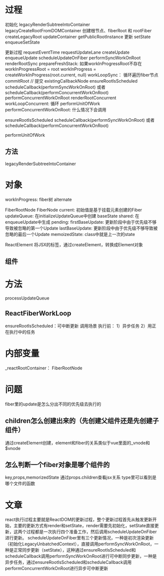 # 过程
初始化
legacyRenderSubtreeIntoContainer
  legacyCreateRootFromDOMContainer 创建根节点、fiberRoot 和 rootFiber
    createLegacyRoot
  updateContainer
  getPublicRootInstance
更新
setState
  enqueueSetState


更新过程
requestEventTime
requestUpdateLane
createUpdate
enqueueUpdate
scheduleUpdateOnFiber
  performSyncWorkOnRoot
    renderRootSync
      prepareFreshStack: 如果workInProgressRoot不存在
        workInProgressRoot = root
        workInProgress = createWorkInProgress(root.current, null)
      workLoopSync： 循环遍历fiber节点
    commitRoot // 提交
      existingCallbackNode
  ensureRootIsScheduled
    scheduleCallback(performSyncWorkOnRoot)
    或者 scheduleCallback(performConcurrentWorkOnRoot)
      performConcurrentWorkOnRoot
        renderRootConcurrent
          workLoopConcurrent: 循环
            performUnitOfWork
        performConcurrentWorkOnRoot: 什么情况下会调用

ensureRootIsScheduled
  scheduleCallback(performSyncWorkOnRoot)
  或者 scheduleCallback(performConcurrentWorkOnRoot)


performUnitOfWork


## 方法
legacyRenderSubtreeIntoContainer
# 对象
workInProgress: fiber树
  alternate

FiberRootNode FiberNode
  current: 初始值是基于挂载元素创建的Fiber
  updateQueue: 在initializeUpdateQueue中创建
    baseState
    shared: 在enqueueUpdate中生成
      pending:
    firstBaseUpdate: 更新阶段中由于优先级不够导致被忽略的第一个Update
    lastBaseUpdate: 更新阶段中由于优先级不够导致被忽略的最后一个Update
  memoizedState: class中就是上一次的state

ReactElement
将JSX的标签，通过createElement，转换成Element对象

## 组件


# 方法
processUpdateQueue

## ReactFiberWorkLoop
ensureRootIsScheduled：可中断更新
调用场景
执行前： 1）异步任务 2）用正在执行中的任务

# 内部变量
_reactRootContainer： FiberRootNode

# 问题
fiber里的update是怎么分出不同的优先级去执行的

## children怎么创建出来的（先创建父组件还是先创建子组件）
通过createElement创建，element和fiber的关系类似于vue里面的_vnode和$vnode

## 怎么判断一个fiber对象是哪个组件的
key,props,memorizedState
通过props.children查看jsx关系
type里可以看到是哪个文件的函数



# 文章
react执行过程主要就是ReactDOM的更新过程，整个更新过程首先从触发更新开始，主要的更新方式有render和setState，render需要先初始化，setState直接更新，这两个过程都是一次执行四个准备工作，然后调用scheduleUpdateOnFiber进行更新。
scheduleUpdateOnFiber里有三个更新情况，一种是初次渲染更新（初始化LegacyUnbatchedContext），直接调用performSyncWorkOnRoot，一种是正常同步更新（setState），这种通过ensureRootIsScheduled和scheduleCallback调用performSyncWorkOnRoot进行可中断同步更新，一种是异步任务，通过ensureRootIsScheduled和scheduleCallback调用performConcurrentWorkOnRoot进行异步可中断更新